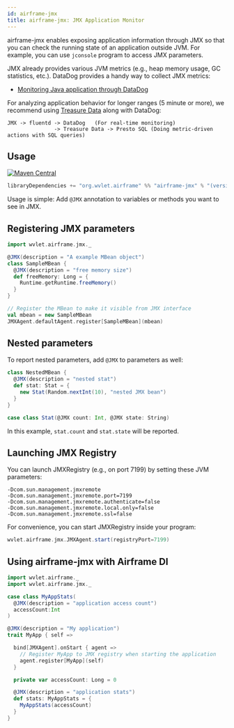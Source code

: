 ```yaml
---
id: airframe-jmx
title: airframe-jmx: JMX Application Monitor
---
```


airframe-jmx enables exposing application information through JMX so that you can check the running state of an application outside JVM. For example, you can
use `jconsole` program to access JMX parameters.

JMX already provides various JVM metrics (e.g., heap memory usage, GC statistics, etc.). DataDog provides a handy way to collect JMX metrics:

 * [Monitoring Java application through DataDog](http://docs.datadoghq.com/integrations/java/)

For analyzing application behavior for longer ranges (5 minute or more), we recommend using [Treasure Data](https://treasuredata.com) along with DataDog:
```
JMX -> fluentd -> DataDog   (For real-time monitoring)
               -> Treasure Data -> Presto SQL (Doing metric-driven actions with SQL queries)
```

## Usage

[![Maven Central](https://maven-badges.herokuapp.com/maven-central/org.wvlet.airframe/airframe-jmx_2.12/badge.svg)](https://maven-badges.herokuapp.com/maven-central/org.wvlet.airframe/airframe-jmx_2.12/)

```scala
libraryDependencies += "org.wvlet.airframe" %% "airframe-jmx" % "(version)"
```

Usage is simple: Add `@JMX` annotation to variables or methods you want to see in JMX.


## Registering JMX parameters
```scala
import wvlet.airframe.jmx._

@JMX(description = "A example MBean object")
class SampleMBean {
  @JMX(description = "free memory size")
  def freeMemory: Long = {
    Runtime.getRuntime.freeMemory()
  }
}

// Register the MBean to make it visible from JMX interface
val mbean = new SampleMBean
JMXAgent.defaultAgent.register[SampleMBean](mbean)
```

## Nested parameters

To report nested parameters, add `@JMX` to parameters as well:
```scala
class NestedMBean {
  @JMX(description = "nested stat")
  def stat: Stat = {
    new Stat(Random.nextInt(10), "nested JMX bean")
  }
}

case class Stat(@JMX count: Int, @JMX state: String)
```
In this example, `stat.count` and `stat.state` will be reported.


## Launching JMX Registry

You can launch JMXRegistry (e.g., on port 7199) by setting these JVM parameters:
```
-Dcom.sun.management.jmxremote
-Dcom.sun.management.jmxremote.port=7199
-Dcom.sun.management.jmxremote.authenticate=false
-Dcom.sun.management.jmxremote.local.only=false
-Dcom.sun.management.jmxremote.ssl=false
```

For convenience, you can start JMXRegistry inside your program:

```scala
wvlet.airframe.jmx.JMXAgent.start(registryPort=7199)
```

## Using airframe-jmx with Airframe DI

```scala
import wvlet.airframe._
import wvlet.airframe.jmx._

case class MyAppStats(
  @JMX(description = "application access count")
  accessCount:Int
)

@JMX(description = "My application")
trait MyApp { self =>

  bind[JMXAgent].onStart { agent =>
    // Register MyApp to JMX registry when starting the application
    agent.register[MyApp](self)
  }

  private var accessCount: Long = 0

  @JMX(description = "application stats")
  def stats: MyAppStats = {
    MyAppStats(accessCount)
  }
}

```

